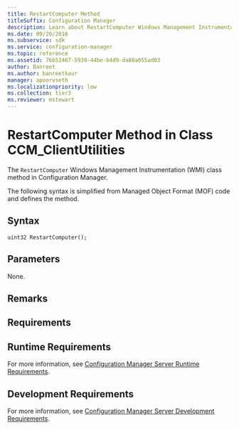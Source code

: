 ```yaml
---
title: RestartComputer Method
titleSuffix: Configuration Manager
description: Learn about RestartComputer Windows Management Instrumentation class method in Configuration Manager.
ms.date: 09/20/2016
ms.subservice: sdk
ms.service: configuration-manager
ms.topic: reference
ms.assetid: 76b52467-5939-44be-b4d9-da88a055ad03
author: Banreet
ms.author: banreetkaur
manager: apoorvseth
ms.localizationpriority: low
ms.collection: tier3
ms.reviewer: mstewart
---
```


# RestartComputer Method in Class CCM_ClientUtilities

The `RestartComputer` Windows Management Instrumentation (WMI) class method in Configuration Manager.

 The following syntax is simplified from Managed Object Format (MOF) code and defines the method.

## Syntax

```
uint32 RestartComputer();
```

## Parameters
 None.

## Remarks

## Requirements

## Runtime Requirements
 For more information, see [Configuration Manager Server Runtime Requirements](../../../../../develop/core/reqs/server-runtime-requirements.md).

## Development Requirements
 For more information, see [Configuration Manager Server Development Requirements](../../../../../develop/core/reqs/server-development-requirements.md).
